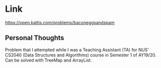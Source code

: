 # Link

https://open.kattis.com/problems/baconeggsandspam

## Personal Thoughts

Problem that I attempted while I was a Teaching Assistant (TA) for NUS' CS2040 (Data Structures and Algorithms) course in Semester 1 of AY19/20.
Can be solved with TreeMap and ArrayList.

